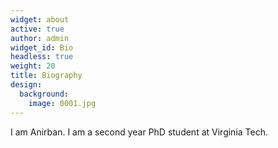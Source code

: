 ```yaml
---
widget: about
active: true
author: admin
widget_id: Bio
headless: true
weight: 20
title: Biography
design:
  background:
    image: 0001.jpg
---
```

I am Anirban. I am a second year PhD student at Virginia Tech.